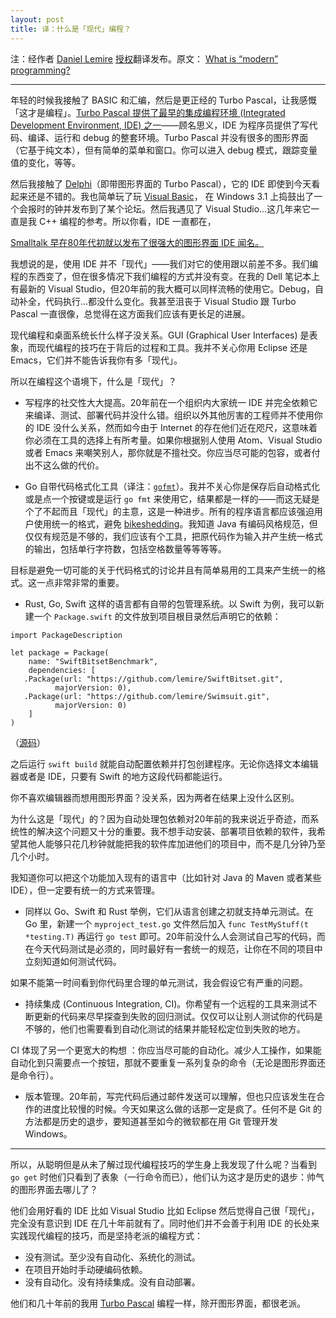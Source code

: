 ```yaml
---
layout: post
title: 译：什么是「现代」编程？
---
```


注：经作者 [Daniel Lemire](https://lemire.me/en/) [授权](https://lemire.me/blog/2017/07/15/what-is-modern-programming/#comment-285759)翻译发布。原文： [What is “modern” programming?](https://lemire.me/blog/2017/07/15/what-is-modern-programming/)

******

年轻的时候我接触了 BASIC 和汇编，然后是更正经的 Turbo Pascal，让我感慨「这才是编程」。[Turbo Pascal 提供了最早的集成编程环境 (Integrated Development Environment, IDE) 之一](https://photos.app.goo.gl/WcxNIutwtWmFTdzL2)——顾名思义，IDE 为程序员提供了写代码、编译、运行和 debug 的整套环境。Turbo Pascal 并没有很多的图形界面（它基于纯文本），但有简单的菜单和窗口。你可以进入 debug 模式，跟踪变量值的变化，等等。

然后我接触了 [Delphi](https://photos.app.goo.gl/QnCWPHDcp4Drzev12)（即带图形界面的 Turbo Pascal），它的 IDE 即使到今天看起来还是不错的。我也简单玩了玩 [Visual Basic](https://www.youtube.com/watch?v=TgIrzFqGIKM)， 在 Windows 3.1 上捣鼓出了一个会报时的钟并发布到了某个论坛。然后我遇见了 Visual Studio...这几年来它一直是我 C++ 编程的参考。所以你看，IDE 一直都在，

[Smalltalk 早在80年代初就以发布了很强大的图形界面 IDE 闻名。](https://www.youtube.com/watch?v=e0LfndNxqZg)

我想说的是，使用 IDE 并不「现代」——我们对它的使用跟以前差不多。我们编程的东西变了，但在很多情况下我们编程的方式并没有变。在我的 Dell 笔记本上有最新的 Visual Studio，但20年前的我大概可以同样流畅的使用它。Debug，自动补全，代码执行...都没什么变化。我甚至沮丧于 Visual Studio 跟 Turbo Pascal 一直很像，总觉得在这方面我们应该有更长足的进展。

现代编程和桌面系统长什么样子没关系。GUI (Graphical User Interfaces) 是表象，而现代编程的技巧在于背后的过程和工具。我并不关心你用 Eclipse 还是 Emacs，它们并不能告诉我你有多「现代」。

所以在编程这个语境下，什么是「现代」？

- 写程序的社交性大大提高。20年前在一个组织内大家统一 IDE 并完全依赖它来编译、测试、部署代码并没什么错。组织以外其他厉害的工程师并不使用你的 IDE 没什么关系，然而如今由于 Internet 的存在他们近在咫尺，这意味着你必须在工具的选择上有所考量。如果你根据别人使用 Atom、Visual Studio 或者 Emacs 来嘲笑别人，那你就是不擅社交。你应当尽可能的包容，或者付出不这么做的代价。

- Go 自带代码格式化工具（译注：[`gofmt`](https://golang.org/cmd/gofmt/)）。我并不关心你是保存后自动格式化或是点一个按键或是运行 `go fmt` 来使用它，结果都是一样的——而这无疑是个了不起而且「现代」的主意，这是一种进步。所有的程序语言都应该强迫用户使用统一的格式，避免 [bikeshedding](https://en.wiktionary.org/wiki/bikeshedding)。我知道 Java 有编码风格规范，但仅仅有规范是不够的，我们应该有个工具，把原代码作为输入并产生统一格式的输出，包括单行字符数，包括空格数量等等等等。

目标是避免一切可能的关于代码格式的讨论并且有简单易用的工具来产生统一的格式。这一点非常非常的重要。

- Rust, Go, Swift 这样的语言都有自带的包管理系统。以 Swift 为例，我可以新建一个 `Package.swift` 的文件放到项目根目录然后声明它的依赖：

```
import PackageDescription

let package = Package(
    name: "SwiftBitsetBenchmark",
    dependencies: [
   .Package(url: "https://github.com/lemire/SwiftBitset.git",  
          majorVersion: 0),
   .Package(url: "https://github.com/lemire/Swimsuit.git",  
          majorVersion: 0)
    ]
)
```

（[源码](https://github.com/lemire/SwiftBitsetBenchmark)）

之后运行 `swift build` 就能自动配置依赖并打包创建程序。无论你选择文本编辑器或者是 IDE，只要有 Swift 的地方这段代码都能运行。

你不喜欢编辑器而想用图形界面？没关系，因为两者在结果上没什么区别。

为什么这是「现代」的？因为自动处理包依赖对20年前的我来说近乎奇迹，而系统性的解决这个问题又十分的重要。我不想手动安装、部署项目依赖的软件，我希望其他人能够只花几秒钟就能把我的软件库加进他们的项目中，而不是几分钟乃至几个小时。

我知道你可以把这个功能加入现有的语言中（比如针对 Java 的 Maven 或者某些 IDE），但一定要有统一的方式来管理。

- 同样以 Go、Swift 和 Rust 举例，它们从语言创建之初就支持单元测试。在 Go 里，新建一个 `myproject_test.go` 文件然后加入 `func TestMyStuff(t *testing.T)` 再运行 `go test` 即可。20年前没什么人会测试自己写的代码，而在今天代码测试是必须的，同时最好有一套统一的规范，让你在不同的项目中立刻知道如何测试代码。

如果不能第一时间看到你代码里合理的单元测试，我会假设它有严重的问题。

- 持续集成 (Continuous Integration, CI)。你希望有一个远程的工具来测试不断更新的代码来尽早探查到失败的回归测试。仅仅可以让别人测试你的代码是不够的，他们也需要看到自动化测试的结果并能轻松定位到失败的地方。

CI 体现了另一个更宽大的构想 ：你应当尽可能的自动化。减少人工操作，如果能自动化到只需要点一个按钮，那就不要重复一系列复杂的命令（无论是图形界面还是命令行）。

- 版本管理。20年前，写完代码后通过邮件发送可以理解，但也只应该发生在合作的进度比较慢的时候。今天如果这么做的话那一定是疯了。任何不是 Git 的方法都是历史的退步，要知道甚至如今的微软都在用 Git 管理开发 Windows。

******

所以，从聪明但是从未了解过现代编程技巧的学生身上我发现了什么呢？当看到 `go get` 时他们只看到了表象（一行命令而已），他们认为这才是历史的退步：帅气的图形界面去哪儿了？

他们会用好看的 IDE 比如 Visual Studio 比如 Eclipse 然后觉得自己很「现代」，完全没有意识到 IDE 在几十年前就有了。同时他们并不会善于利用 IDE 的长处来实践现代编程的技巧，而是坚持老派的编程方式：

- 没有测试。至少没有自动化、系统化的测试。
- 在项目开始时手动硬编码依赖。
- 没有自动化。没有持续集成。没有自动部署。

他们和几十年前的我用 [Turbo Pascal](https://photos.app.goo.gl/WcxNIutwtWmFTdzL2) 编程一样，除开图形界面，都很老派。

